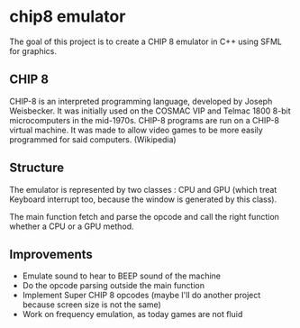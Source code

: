 # chip8 emulator

The goal of this project is to create a CHIP 8 emulator in C++ using SFML for graphics.

## CHIP 8
CHIP-8 is an interpreted programming language, developed by Joseph Weisbecker. It was initially used on the COSMAC VIP and Telmac 1800 8-bit microcomputers in the mid-1970s. CHIP-8 programs are run on a CHIP-8 virtual machine. It was made to allow video games to be more easily programmed for said computers. (Wikipedia)

## Structure
The emulator is represented by two classes : CPU and GPU (which treat Keyboard interrupt too, because the window is generated by this class).

The main function fetch and parse the opcode and call the right function whether a CPU or a GPU method.

## Improvements

* Emulate sound to hear to BEEP sound of the machine
* Do the opcode parsing outside the main function
* Implement Super CHIP 8 opcodes (maybe I'll do another project because screen size is not the same)
* Work on frequency emulation, as today games are not fluid
